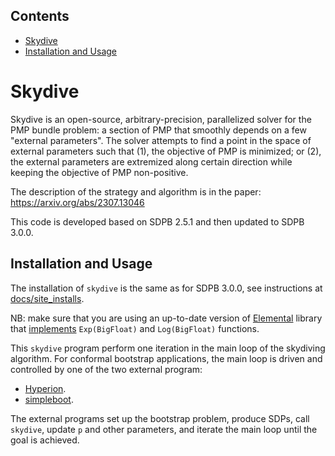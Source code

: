 ## Contents

* [Skydive](#skydive)
* [Installation and Usage](#installation-and-usage)

# Skydive

Skydive is an open-source, arbitrary-precision, parallelized solver for the PMP bundle problem: a section of PMP that
smoothly depends on a few "external parameters". The solver attempts to find a point in the space of external parameters
such that (1), the objective of PMP is minimized; or (2), the external parameters are extremized along certain direction
while keeping the objective of PMP non-positive.

The description of the strategy and algorithm is in the paper: https://arxiv.org/abs/2307.13046

This code is developed based on SDPB 2.5.1 and then updated to SDPB 3.0.0.

## Installation and Usage

The installation of `skydive` is the same as for SDPB 3.0.0,
see instructions at [docs/site_installs](https://github.com/davidsd/sdpb/tree/master/docs/site_installs).

NB: make sure that you are using an up-to-date version
of [Elemental](https://gitlab.com/bootstrapcollaboration/elemental) library
that [implements](https://gitlab.com/bootstrapcollaboration/elemental/-/merge_requests/4)  `Exp(BigFloat)`
and `Log(BigFloat)` functions.

This `skydive` program perform one iteration in the main loop of the skydiving algorithm. For conformal bootstrap
applications, the main loop is driven and controlled by one of the two external program:
- [Hyperion](https://gitlab.com/davidsd/dynamical-sdp).
- [simpleboot](https://gitlab.com/bootstrapcollaboration/simpleboot).

The external programs set up the bootstrap problem, produce SDPs, call `skydive`, update `p` and other parameters, and
iterate the main loop until the goal is achieved. 
